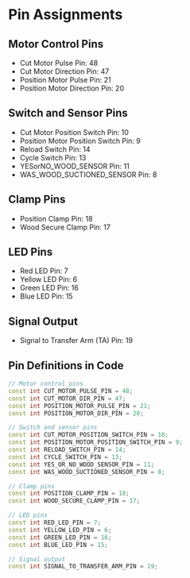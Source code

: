 # Pin Assignments

## Motor Control Pins
- Cut Motor Pulse Pin: 48
- Cut Motor Direction Pin: 47
- Position Motor Pulse Pin: 21
- Position Motor Direction Pin: 20

## Switch and Sensor Pins
- Cut Motor Position Switch Pin: 10
- Position Motor Position Switch Pin: 9
- Reload Switch Pin: 14
- Cycle Switch Pin: 13
- YESorNO_WOOD_SENSOR Pin: 11
- WAS_WOOD_SUCTIONED_SENSOR Pin: 8

## Clamp Pins
- Position Clamp Pin: 18
- Wood Secure Clamp Pin: 17

## LED Pins
- Red LED Pin: 7
- Yellow LED Pin: 6
- Green LED Pin: 16
- Blue LED Pin: 15

## Signal Output
- Signal to Transfer Arm (TA) Pin: 19

## Pin Definitions in Code

```cpp
// Motor control pins
const int CUT_MOTOR_PULSE_PIN = 48;
const int CUT_MOTOR_DIR_PIN = 47;
const int POSITION_MOTOR_PULSE_PIN = 21;
const int POSITION_MOTOR_DIR_PIN = 20;

// Switch and sensor pins
const int CUT_MOTOR_POSITION_SWITCH_PIN = 10;
const int POSITION_MOTOR_POSITION_SWITCH_PIN = 9;
const int RELOAD_SWITCH_PIN = 14;
const int CYCLE_SWITCH_PIN = 13;
const int YES_OR_NO_WOOD_SENSOR_PIN = 11;
const int WAS_WOOD_SUCTIONED_SENSOR_PIN = 8;

// Clamp pins
const int POSITION_CLAMP_PIN = 18;
const int WOOD_SECURE_CLAMP_PIN = 17;

// LED pins
const int RED_LED_PIN = 7;
const int YELLOW_LED_PIN = 6;
const int GREEN_LED_PIN = 16;
const int BLUE_LED_PIN = 15;

// Signal output
const int SIGNAL_TO_TRANSFER_ARM_PIN = 19;
``` 
